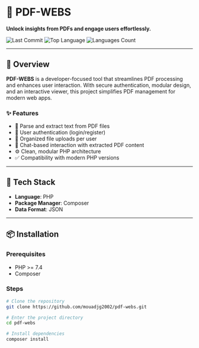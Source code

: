 # 📄 PDF-WEBS

**Unlock insights from PDFs and engage users effortlessly.**

![Last Commit](https://img.shields.io/github/last-commit/mouadjg2002/pdf-webs)
![Top Language](https://img.shields.io/github/languages/top/mouadjg2002/pdf-webs)
![Languages Count](https://img.shields.io/github/languages/count/mouadjg2002/pdf-webs)

---

## 🚀 Overview

**PDF-WEBS** is a developer-focused tool that streamlines PDF processing and enhances user interaction. With secure authentication, modular design, and an interactive viewer, this project simplifies PDF management for modern web apps.

### ✨ Features

- 📄 Parse and extract text from PDF files  
- 🔐 User authentication (login/register)  
- 📁 Organized file uploads per user  
- 💬 Chat-based interaction with extracted PDF content  
- ⚙️ Clean, modular PHP architecture  
- ✅ Compatibility with modern PHP versions  

---

## 🧰 Tech Stack

- **Language**: PHP  
- **Package Manager**: Composer  
- **Data Format**: JSON  

---

## 📦 Installation

### Prerequisites

- PHP >= 7.4  
- Composer  

### Steps

```bash
# Clone the repository
git clone https://github.com/mouadjg2002/pdf-webs.git

# Enter the project directory
cd pdf-webs

# Install dependencies
composer install
